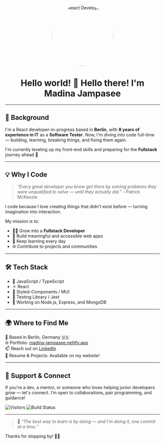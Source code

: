 <div align="center">
  <img src="https://media.giphy.com/media/YPhs6YoPXEJgFxERoG/giphy.gif?v=4&h=300&w=300&fit=cover&mask=circle&maxage=7d" alt="React Developer" width="200" height="200" style="border-radius: 50%" />
</div>

<h1 align="center">Hello world! 👋 Hello there! I'm Madina Jampasee</h1>

---

## 🧠 Background

I'm a React developer-in-progress based in **Berlin**, with **8 years of experience in IT** as a **Software Tester**. Now, I'm diving into code full-time — building, learning, breaking things, and fixing them again.

I'm currently leveling up my front-end skills and preparing for the **Fullstack** journey ahead 🚀

---

## 💡 Why I Code

> _"Every great developer you know got there by solving problems they were unqualified to solve — until they actually did."_ – Patrick McKenzie

I code because I love creating things that didn't exist before — turning imagination into interaction.

My mission is to:
- 👩‍💻 Grow into a **Fullstack Developer**
- 🔧 Build meaningful and accessible web apps
- 🌱 Keep learning every day
- 🌐 Contribute to projects and communities

---

## 🛠 Tech Stack

- 🔹 JavaScript / TypeScript
- ⚛️ React
- 💅 Styled-Components / MUI
- 🧪 Testing Library / Jest
- 🚧 Working on Node.js, Express, and MongoDB

---

## 🌍 Where to Find Me

📍 Based in Berlin, Germany 🇩🇪  
🌐 Portfolio: [madina-jampasee.netlify.app](https://madina-jampasee.netlify.app/)  
📫 Reach out on [LinkedIn](https://www.linkedin.com/in/madina-jampasee/)  
📁 Resume & Projects: Available on my website!

---

## 🖤 Support & Connect

If you're a dev, a mentor, or someone who loves helping junior developers grow — let's connect. I’m open to collaborations, pair programming, and guidance!

![Visitors](https://visitor-badge.glitch.me/badge?page_id=madinakon.madinakon.visitor-badge)
![Build Status](https://img.shields.io/badge/build-passing-brightgreen)

---

> 🎯 _“The best way to learn is by doing — and I'm doing it, one commit at a time.”_

Thanks for stopping by! 👩‍💻


